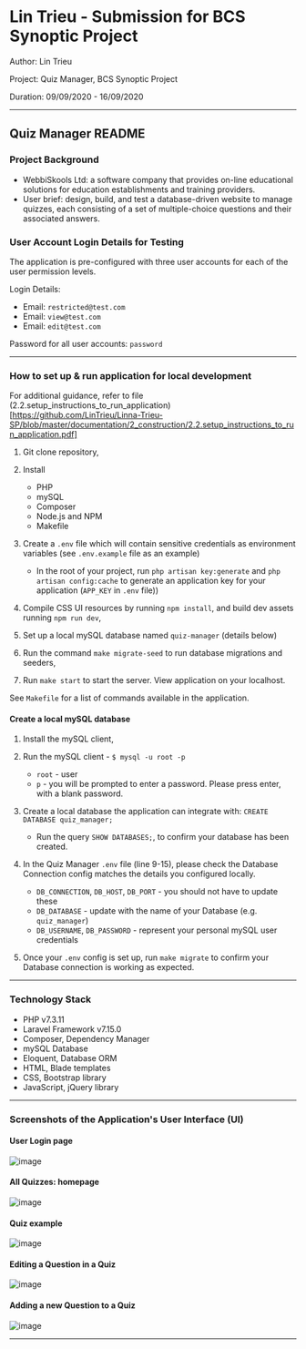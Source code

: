 # Lin Trieu - Submission for BCS Synoptic Project

Author: Lin Trieu

Project: Quiz Manager, BCS Synoptic Project

Duration: 09/09/2020 - 16/09/2020

-------
## Quiz Manager README  

### Project Background 

- WebbiSkools Ltd: a software company that provides on-line educational solutions for education establishments and training providers. 
- User brief: design, build, and test a database-driven website to manage quizzes, each consisting of a set of multiple-choice questions and their associated answers. 

 
###  User Account Login Details for Testing

The application is pre-configured with three user accounts for each of the user permission levels. 

Login Details: 
- Email: `restricted@test.com`
- Email: `view@test.com`
- Email: `edit@test.com`

Password for all user accounts: `password` 

-------------------------------------

### How to set up & run application for local development

 For additional guidance, refer to file (2.2.setup_instructions_to_run_application)[https://github.com/LinTrieu/Linna-Trieu-SP/blob/master/documentation/2_construction/2.2.setup_instructions_to_run_application.pdf]
 
1. Git clone repository,
2. Install 
    - PHP
    - mySQL
    - Composer
    - Node.js and NPM
    - Makefile  
3. Create a `.env` file which will contain sensitive credentials as environment variables (see `.env.example` file as an example) 
    - In the root of your project, run `php artisan key:generate` and `php artisan config:cache` to generate an application key for your application (`APP_KEY` in `.env` file))

4. Compile CSS UI resources by running `npm install`, and build dev assets running `npm run dev`,

5. Set up a local mySQL database named `quiz-manager` (details below) 

6. Run the command `make migrate-seed` to run database migrations and seeders,
7. Run `make start` to start the server. View application on your localhost.

See `Makefile` for a list of commands available in the application. 


#### Create a local mySQL database

1. Install the  mySQL client,

2. Run the mySQL client - `$ mysql -u root -p`
    - `root` - user
    - `p` - you will be prompted to enter a password. Please press enter, with a blank password.

3. Create a local database the application can integrate with: `CREATE DATABASE quiz_manager;` 
    - Run the query `SHOW DATABASES;`, to confirm your database has been created.

4. In the Quiz Manager `.env` file (line 9-15), please check the Database Connection  config matches the details you configured locally. 
    - `DB_CONNECTION`, `DB_HOST`, `DB_PORT` - you should not have to update these
    - `DB_DATABASE` - update with the name of your Database (e.g. `quiz_manager`)
    - `DB_USERNAME`, `DB_PASSWORD` - represent your personal mySQL user credentials 

5. Once your `.env` config is set up, run `make migrate` to confirm your Database connection is working as expected.

-------------------------------------

### Technology Stack

- PHP v7.3.11
- Laravel Framework v7.15.0
- Composer, Dependency Manager
- mySQL Database 
- Eloquent, Database ORM
- HTML, Blade templates
- CSS, Bootstrap library
- JavaScript, jQuery library

-------------------------------------

### Screenshots of the Application's User Interface (UI) 

#### User Login page

![image](https://user-images.githubusercontent.com/36490540/103800035-c8fd3380-5043-11eb-8341-ec1db5fb8733.png)


#### All Quizzes: homepage

![image](https://user-images.githubusercontent.com/36490540/103797102-ef20d480-503f-11eb-96ff-56640202f69d.png)

#### Quiz example

![image](https://user-images.githubusercontent.com/36490540/103797241-1ecfdc80-5040-11eb-9892-065cfccea6f6.png)


#### Editing a Question in a Quiz

![image](https://user-images.githubusercontent.com/36490540/103797283-2d1df880-5040-11eb-934e-ee14379c596b.png)

#### Adding a new Question to a Quiz

![image](https://user-images.githubusercontent.com/36490540/103797385-52126b80-5040-11eb-9a6b-e28c2d9d2e95.png)

-------------------------------------
